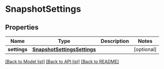 # SnapshotSettings

## Properties
Name | Type | Description | Notes
------------ | ------------- | ------------- | -------------
**settings** | [**SnapshotSettingsSettings**](SnapshotSettingsSettings.md) |  | [optional] 

[[Back to Model list]](../README.md#documentation-for-models) [[Back to API list]](../README.md#documentation-for-api-endpoints) [[Back to README]](../README.md)


